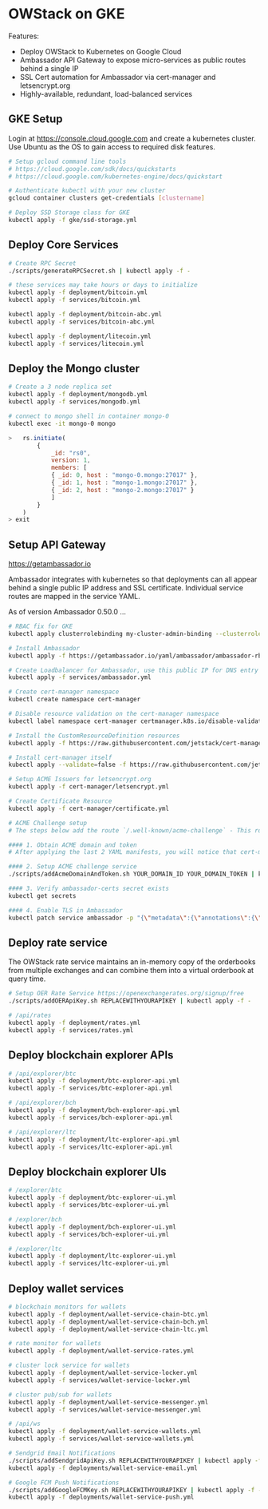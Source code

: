 # OWStack on GKE

Features:
- Deploy OWStack to Kubernetes on Google Cloud
- Ambassador API Gateway to expose micro-services as public routes behind a single IP
- SSL Cert automation for Ambassador via cert-manager and letsencrypt.org
- Highly-available, redundant, load-balanced services

## GKE Setup

Login at https://console.cloud.google.com and create a kubernetes cluster. Use Ubuntu as the OS to gain access to required disk features.
```sh
# Setup gcloud command line tools
# https://cloud.google.com/sdk/docs/quickstarts
# https://cloud.google.com/kubernetes-engine/docs/quickstart

# Authenticate kubectl with your new cluster
gcloud container clusters get-credentials [clustername]

# Deploy SSD Storage class for GKE
kubectl apply -f gke/ssd-storage.yml
```

## Deploy Core Services
```sh
# Create RPC Secret
./scripts/generateRPCSecret.sh | kubectl apply -f -

# these services may take hours or days to initialize
kubectl apply -f deployment/bitcoin.yml
kubectl apply -f services/bitcoin.yml

kubectl apply -f deployment/bitcoin-abc.yml
kubectl apply -f services/bitcoin-abc.yml

kubectl apply -f deployment/litecoin.yml
kubectl apply -f services/litecoin.yml
```

## Deploy the Mongo cluster
```sh
# Create a 3 node replica set
kubectl apply -f deployment/mongodb.yml
kubectl apply -f services/mongodb.yml

# connect to mongo shell in container mongo-0
kubectl exec -it mongo-0 mongo
```
```javascript
>   rs.initiate(
        {
            _id: "rs0",
            version: 1,
            members: [
            { _id: 0, host : "mongo-0.mongo:27017" },
            { _id: 1, host : "mongo-1.mongo:27017" },
            { _id: 2, host : "mongo-2.mongo:27017" }
            ]
        }
    )
> exit
```

## Setup API Gateway

https://getambassador.io

Ambassador integrates with kubernetes so that deployments can all appear behind a single public IP address and SSL certificate. Individual service routes are mapped in the service YAML.

As of version Ambassador 0.50.0 ...

```sh
# RBAC fix for GKE
kubectl apply clusterrolebinding my-cluster-admin-binding --clusterrole=cluster-admin --user=$(gcloud info --format="value(config.account)")

# Install Ambassador
kubectl apply -f https://getambassador.io/yaml/ambassador/ambassador-rbac.yaml

# Create Loadbalancer for Ambassador, use this public IP for DNS entry for your domain
kubectl apply -f services/ambassador.yml

# Create cert-manager namespace
kubectl create namespace cert-manager

# Disable resource validation on the cert-manager namespace
kubectl label namespace cert-manager certmanager.k8s.io/disable-validation=true

# Install the CustomResourceDefinition resources
kubectl apply -f https://raw.githubusercontent.com/jetstack/cert-manager/release-0.6/deploy/manifests/00-crds.yaml

# Install cert-manager itself
kubectl apply --validate=false -f https://raw.githubusercontent.com/jetstack/cert-manager/release-0.6/deploy/manifests/cert-manager.yaml

# Setup ACME Issuers for letsencrypt.org
kubectl apply -f cert-manager/letsencrypt.yml

# Create Certificate Resource
kubectl apply -f cert-manager/certificate.yml

# ACME Challenge setup
# The steps below add the route `/.well-known/acme-challenge` - This route allows the ACME http01 verification to check ownership of the domain.

#### 1. Obtain ACME domain and token
# After applying the last 2 YAML manifests, you will notice that cert-manager has spun up a temporary pod named cm-acme-http-solver-xxxx but no certificate has been issued. These values show as labels on the GKE container.

#### 2. Setup ACME challenge service
./scripts/addAcmeDomainAndToken.sh YOUR_DOMAIN_ID YOUR_DOMAIN_TOKEN | kubectl apply -f -

#### 3. Verify ambassador-certs secret exists
kubectl get secrets

#### 4. Enable TLS in Ambassador
kubectl patch service ambassador -p "{\"metadata\":{\"annotations\":{\"date\":\"`date +'%s'`\",\"getambassador.io/config\":\"---\\napiVersion: ambassador/v0\\nkind:  Module\\nname:  tls\\nconfig:\\n  server:\\n    enabled: True\\n    redirect_cleartext_from: 80\\n\"}},\"spec\":{\"ports\":[{\"name\":\"http\",\"port\":80,\"protocol\":\"TCP\",\"targetPort\":80},{\"name\":\"https\",\"port\":443,\"protocol\":\"TCP\",\"targetPort\":443}]}}"
```

## Deploy rate service
The OWStack rate service maintains an in-memory copy of the orderbooks from multiple exchanges and can combine them into a virtual orderbook at query time.

```sh
# Setup OER Rate Service https://openexchangerates.org/signup/free
./scripts/addOERApiKey.sh REPLACEWITHYOURAPIKEY | kubectl apply -f -

# /api/rates
kubectl apply -f deployment/rates.yml
kubectl apply -f services/rates.yml
```

## Deploy blockchain explorer APIs
```sh
# /api/explorer/btc
kubectl apply -f deployment/btc-explorer-api.yml
kubectl apply -f services/btc-explorer-api.yml

# /api/explorer/bch
kubectl apply -f deployment/bch-explorer-api.yml
kubectl apply -f services/bch-explorer-api.yml

# /api/explorer/ltc
kubectl apply -f deployment/ltc-explorer-api.yml
kubectl apply -f services/ltc-explorer-api.yml
```

## Deploy blockchain explorer UIs
```sh
# /explorer/btc
kubectl apply -f deployment/btc-explorer-ui.yml
kubectl apply -f services/btc-explorer-ui.yml

# /explorer/bch
kubectl apply -f deployment/bch-explorer-ui.yml
kubectl apply -f services/bch-explorer-ui.yml

# /explorer/ltc
kubectl apply -f deployment/ltc-explorer-ui.yml
kubectl apply -f services/ltc-explorer-ui.yml
```

## Deploy wallet services

```sh
# blockchain monitors for wallets
kubectl apply -f deployment/wallet-service-chain-btc.yml
kubectl apply -f deployment/wallet-service-chain-bch.yml
kubectl apply -f deployment/wallet-service-chain-ltc.yml

# rate monitor for wallets
kubectl apply -f deployment/wallet-service-rates.yml

# cluster lock service for wallets
kubectl apply -f deployment/wallet-service-locker.yml
kubectl apply -f services/wallet-service-locker.yml

# cluster pub/sub for wallets
kubectl apply -f deployment/wallet-service-messenger.yml
kubectl apply -f services/wallet-service-messenger.yml

# /api/ws
kubectl apply -f deployment/wallet-service-wallets.yml
kubectl apply -f services/wallet-service-wallets.yml

# Sendgrid Email Notifications
./scripts/addSendgridApiKey.sh REPLACEWITHYOURAPIKEY | kubectl apply -f -
kubectl apply -f deployments/wallet-service-email.yml

# Google FCM Push Notifications
./scripts/addGoogleFCMKey.sh REPLACEWITHYOURAPIKEY | kubectl apply -f -
kubectl apply -f deployments/wallet-service-push.yml
```
